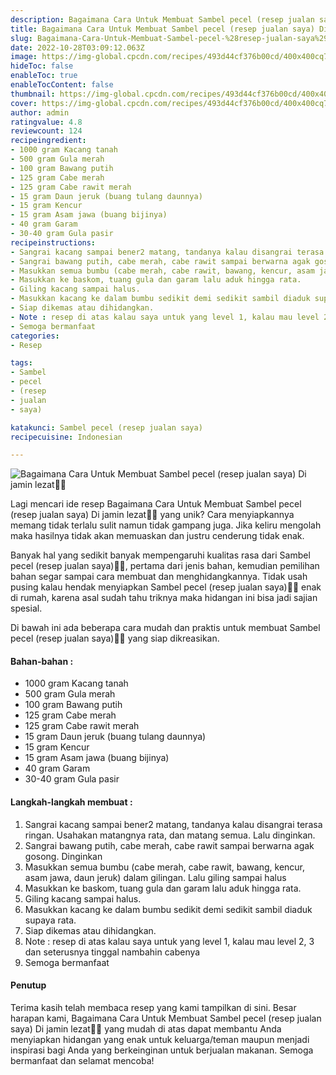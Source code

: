 ```yaml
---
description: Bagaimana Cara Untuk Membuat Sambel pecel (resep jualan saya) Di jamin lezat"
title: Bagaimana Cara Untuk Membuat Sambel pecel (resep jualan saya) Di jamin lezat
slug: Bagaimana-Cara-Untuk-Membuat-Sambel-pecel-%28resep-jualan-saya%29-Di-jamin-lezat
date: 2022-10-28T03:09:12.063Z
image: https://img-global.cpcdn.com/recipes/493d44cf376b00cd/400x400cq70/photo.jpg
hideToc: false
enableToc: true
enableTocContent: false
thumbnail: https://img-global.cpcdn.com/recipes/493d44cf376b00cd/400x400cq70/photo.jpg
cover: https://img-global.cpcdn.com/recipes/493d44cf376b00cd/400x400cq70/photo.jpg
author: admin
ratingvalue: 4.8
reviewcount: 124
recipeingredient:
- 1000 gram Kacang tanah
- 500 gram Gula merah
- 100 gram Bawang putih
- 125 gram Cabe merah
- 125 gram Cabe rawit merah
- 15 gram Daun jeruk (buang tulang daunnya)
- 15 gram Kencur
- 15 gram Asam jawa (buang bijinya)
- 40 gram Garam
- 30-40 gram Gula pasir
recipeinstructions:
- Sangrai kacang sampai bener2 matang, tandanya kalau disangrai terasa ringan. Usahakan matangnya rata, dan matang semua. Lalu dinginkan.
- Sangrai bawang putih, cabe merah, cabe rawit sampai berwarna agak gosong. Dinginkan
- Masukkan semua bumbu (cabe merah, cabe rawit, bawang, kencur, asam jawa, daun jeruk) dalam gilingan. Lalu giling sampai halus
- Masukkan ke baskom, tuang gula dan garam lalu aduk hingga rata.
- Giling kacang sampai halus.
- Masukkan kacang ke dalam bumbu sedikit demi sedikit sambil diaduk supaya rata.
- Siap dikemas atau dihidangkan.
- Note : resep di atas kalau saya untuk yang level 1, kalau mau level 2, 3 dan seterusnya tinggal nambahin cabenya
- Semoga bermanfaat
categories:
- Resep

tags:
- Sambel
- pecel
- (resep
- jualan
- saya)

katakunci: Sambel pecel (resep jualan saya)
recipecuisine: Indonesian

---
```


![Bagaimana Cara Untuk Membuat Sambel pecel (resep jualan saya) Di jamin lezat👩‍🍳](https://img-global.cpcdn.com/recipes/493d44cf376b00cd/400x400cq70/photo.jpg)

Lagi mencari ide resep Bagaimana Cara Untuk Membuat Sambel pecel (resep jualan saya) Di jamin lezat👩‍🍳 yang unik? Cara menyiapkannya memang tidak terlalu sulit namun tidak gampang juga. Jika keliru mengolah maka hasilnya tidak akan memuaskan dan justru cenderung tidak enak.

Banyak hal yang sedikit banyak mempengaruhi kualitas rasa dari Sambel pecel (resep jualan saya)👩‍🍳, pertama dari jenis bahan, kemudian pemilihan bahan segar sampai cara membuat dan menghidangkannya. Tidak usah pusing kalau hendak menyiapkan Sambel pecel (resep jualan saya)👩‍🍳 enak di rumah, karena asal sudah tahu triknya maka hidangan ini bisa jadi sajian spesial.

Di bawah ini ada beberapa cara mudah dan praktis untuk membuat Sambel pecel (resep jualan saya)👩‍🍳 yang siap dikreasikan.

<!--inarticleads1-->

#### Bahan-bahan :

- 1000 gram Kacang tanah
- 500 gram Gula merah
- 100 gram Bawang putih
- 125 gram Cabe merah
- 125 gram Cabe rawit merah
- 15 gram Daun jeruk (buang tulang daunnya)
- 15 gram Kencur
- 15 gram Asam jawa (buang bijinya)
- 40 gram Garam
- 30-40 gram Gula pasir

<!--inarticleads2-->

#### Langkah-langkah membuat :

1. Sangrai kacang sampai bener2 matang, tandanya kalau disangrai terasa ringan. Usahakan matangnya rata, dan matang semua. Lalu dinginkan.
1. Sangrai bawang putih, cabe merah, cabe rawit sampai berwarna agak gosong. Dinginkan
1. Masukkan semua bumbu (cabe merah, cabe rawit, bawang, kencur, asam jawa, daun jeruk) dalam gilingan. Lalu giling sampai halus
1. Masukkan ke baskom, tuang gula dan garam lalu aduk hingga rata.
1. Giling kacang sampai halus.
1. Masukkan kacang ke dalam bumbu sedikit demi sedikit sambil diaduk supaya rata.
1. Siap dikemas atau dihidangkan.
1. Note : resep di atas kalau saya untuk yang level 1, kalau mau level 2, 3 dan seterusnya tinggal nambahin cabenya
1. Semoga bermanfaat

#### Penutup

Terima kasih telah membaca resep yang kami tampilkan di sini. Besar harapan kami, Bagaimana Cara Untuk Membuat Sambel pecel (resep jualan saya) Di jamin lezat👩‍🍳 yang mudah di atas dapat membantu Anda menyiapkan hidangan yang enak untuk keluarga/teman maupun menjadi inspirasi bagi Anda yang berkeinginan untuk berjualan makanan. Semoga bermanfaat dan selamat mencoba!